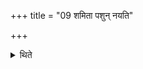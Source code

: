 +++
title = "09 शमिता पशुन् नयति"

+++

<details><summary>थिते</summary>

9. The Śamitr̥ leads the animal.
</details>
